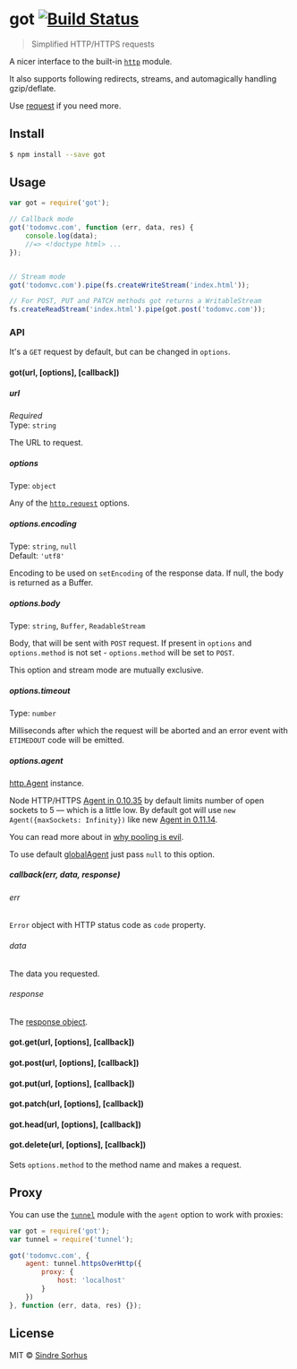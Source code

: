 # got [![Build Status](https://travis-ci.org/sindresorhus/got.svg?branch=master)](https://travis-ci.org/sindresorhus/got)

> Simplified HTTP/HTTPS requests

A nicer interface to the built-in [`http`](http://nodejs.org/api/http.html) module.

It also supports following redirects, streams, and automagically handling gzip/deflate.

Use [request](https://github.com/mikeal/request) if you need more.


## Install

```sh
$ npm install --save got
```


## Usage

```js
var got = require('got');

// Callback mode
got('todomvc.com', function (err, data, res) {
	console.log(data);
	//=> <!doctype html> ...
});


// Stream mode
got('todomvc.com').pipe(fs.createWriteStream('index.html'));

// For POST, PUT and PATCH methods got returns a WritableStream
fs.createReadStream('index.html').pipe(got.post('todomvc.com'));
```

### API

It's a `GET` request by default, but can be changed in `options`.

#### got(url, [options], [callback])

##### url

*Required*  
Type: `string`

The URL to request.

##### options

Type: `object`

Any of the [`http.request`](http://nodejs.org/api/http.html#http_http_request_options_callback) options.

##### options.encoding

Type: `string`, `null`  
Default: `'utf8'`

Encoding to be used on `setEncoding` of the response data. If null, the body is returned as a Buffer.

##### options.body

Type: `string`, `Buffer`, `ReadableStream`  

Body, that will be sent with `POST` request. If present in `options` and `options.method` is not set - `options.method` will be set to `POST`.

This option and stream mode are mutually exclusive.

##### options.timeout

Type: `number`

Milliseconds after which the request will be aborted and an error event with `ETIMEDOUT` code will be emitted.

##### options.agent

[http.Agent](http://nodejs.org/api/http.html#http_class_http_agent) instance.

Node HTTP/HTTPS [Agent in 0.10.35](https://github.com/joyent/node/blob/v0.10.35-release/lib/http.js#L1261) by default limits number of open sockets to 5 — which is a little low. By default got will use `new Agent({maxSockets: Infinity})` like new [Agent in 0.11.14](https://github.com/joyent/node/blob/v0.11.14-release/lib/_http_agent.js#L110).

You can read more about in [why pooling is evil](https://github.com/substack/hyperquest#pooling-is-evil).

To use default [globalAgent](http://nodejs.org/api/http.html#http_http_globalagent) just pass `null` to this option.

##### callback(err, data, response)

###### err

`Error` object with HTTP status code as `code` property.

###### data

The data you requested.

###### response

The [response object](http://nodejs.org/api/http.html#http_http_incomingmessage).

#### got.get(url, [options], [callback])
#### got.post(url, [options], [callback])
#### got.put(url, [options], [callback])
#### got.patch(url, [options], [callback])
#### got.head(url, [options], [callback])
#### got.delete(url, [options], [callback])

Sets `options.method` to the method name and makes a request.


## Proxy

You can use the [`tunnel`](https://github.com/koichik/node-tunnel) module with the `agent` option to work with proxies:

```js
var got = require('got');
var tunnel = require('tunnel');

got('todomvc.com', {
	agent: tunnel.httpsOverHttp({
		proxy: {
			host: 'localhost'
		}
	})
}, function (err, data, res) {});
```


## License

MIT © [Sindre Sorhus](http://sindresorhus.com)
